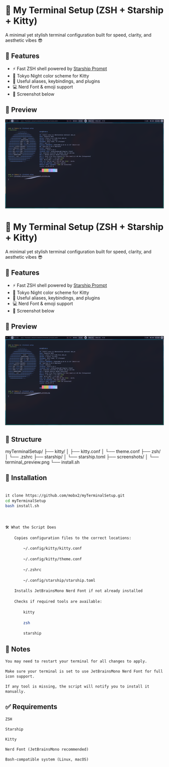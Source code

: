 # 🧠 My Terminal Setup (ZSH + Starship + Kitty)

A minimal yet stylish terminal configuration built for speed, clarity, and aesthetic vibes 😎

## 🔧 Features

- ⚡ Fast ZSH shell powered by [Starship Prompt](https://starship.rs/)
- 🎨 Tokyo Night color scheme for Kitty
- 🧠 Useful aliases, keybindings, and plugins
- 💻 Nerd Font & emoji support
- 📸 Screenshot below

## 📸 Preview

![Terminal Screenshot](screenshots/terminal_preview.png)

# 🧠 My Terminal Setup (ZSH + Starship + Kitty)

A minimal yet stylish terminal configuration built for speed, clarity, and aesthetic vibes 😎

## 🔧 Features

- ⚡ Fast ZSH shell powered by [Starship Prompt](https://starship.rs/)
- 🎨 Tokyo Night color scheme for Kitty
- 🧠 Useful aliases, keybindings, and plugins
- 💻 Nerd Font & emoji support
- 📸 Screenshot below

## 📸 Preview

![Terminal Screenshot](screenshots/terminal_preview.png)

## 📁 Structure

myTerminalSetup/
├── kitty/
│ ├── kitty.conf
│ └── theme.conf
├── zsh/
│ └── .zshrc
├── starship/
│ └── starship.toml
├── screenshots/
│ └── terminal_preview.png
└── install.sh

## 🚀 Installation

```bash

it clone https://github.com/mobx2/myTerminalSetup.git
cd myTerminalSetup
bash install.sh



🛠 What the Script Does

    Copies configuration files to the correct locations:

        ~/.config/kitty/kitty.conf

        ~/.config/kitty/theme.conf

        ~/.zshrc

        ~/.config/starship/starship.toml

    Installs JetBrainsMono Nerd Font if not already installed

    Checks if required tools are available:

        kitty

        zsh

        starship
```

## 📌 Notes

    You may need to restart your terminal for all changes to apply.

    Make sure your terminal is set to use JetBrainsMono Nerd Font for full icon support.

    If any tool is missing, the script will notify you to install it manually.

## ✅ Requirements

    ZSH

    Starship

    Kitty

    Nerd Font (JetBrainsMono recommended)

    Bash-compatible system (Linux, macOS)


